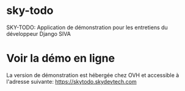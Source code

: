 # sky-todo
 SKY-TODO: Application de démonstration pour les entretiens du développeur Django SIVA

# Voir la démo en ligne
 La version de démonstration est hébergée chez OVH et accessible à l'adresse suivante: https://skytodo.skydevtech.com
